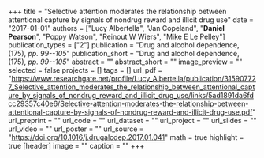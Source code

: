 +++
title = "Selective attention moderates the relationship between attentional capture by signals of nondrug reward and illicit drug use"
date = "2017-01-01"
authors = ["Lucy Albertella", "Jan Copeland", "__Daniel Pearson__", "Poppy Watson", "Reinout W Wiers", "Mike E Le Pelley"]
publication_types = ["2"]
publication = "Drug and alcohol dependence, (175), _pp. 99--105_"
publication_short = "Drug and alcohol dependence, (175), _pp. 99--105_"
abstract = ""
abstract_short = ""
image_preview = ""
selected = false
projects = []
tags = []
url_pdf = "https://www.researchgate.net/profile/Lucy_Albertella/publication/315907727_Selective_attention_moderates_the_relationship_between_attentional_capture_by_signals_of_nondrug_reward_and_illicit_drug_use/links/5ad1891da6fdcc29357c40e6/Selective-attention-moderates-the-relationship-between-attentional-capture-by-signals-of-nondrug-reward-and-illicit-drug-use.pdf"
url_preprint = ""
url_code = ""
url_dataset = ""
url_project = ""
url_slides = ""
url_video = ""
url_poster = ""
url_source = "https://doi.org/10.1016/j.drugalcdep.2017.01.041"
math = true
highlight = true
[header]
image = ""
caption = ""
+++
